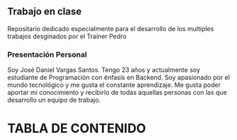 
## Trabajo en clase

Repositario dedicado especialmente para el desarrollo de los multiples trabajos desginados por el Trainer Pedro

### Presentación Personal

Soy José Daniel Vargas Santos. Tengo 23 años y actualmente soy estudiante de Programación con énfasis en Backend. Soy apasionado por el mundo tecnológico y me gusta el constante aprendizaje. Me gusta poder aportar mi conocimiento y recibirlo de todas aquellas personas con las que desarrollo un equipo de trabajo.

# TABLA DE CONTENIDO


